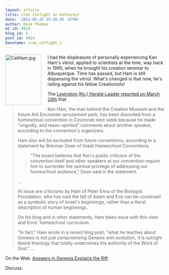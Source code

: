 ```yaml
---
layout: article
title: Creo Catfight in Kentucky!
date: '2011-03-25 15:26:26 -0700'
author: Dave Thomas
mt_id: 4914
blog_id: 2
post_id: 4914
basename: creo_catfight_i
---
```

<img src="http://pandasthumb.org/archives/2011/03/25/CatHam.jpg" alt="CatHam.jpg" width="114" height="160" style="float: left; margin: 0 20px 20px 0;" class="mt-image-left" />
I had the displeasure of personally experiencing Kan Ham's vitriol, applied to scientists at the time, way back in 1995, when he brought his creation seminar to Albuquerque.  Time has passed, but Ham is still dispensing the vitriol.  What's changed is that now, he's railing against his fellow Creationists!

The [Lexington (Ky.) Herald-Leader reported on March 24th]( http://www.kentucky.com/2011/03/24/1682122/founder-of-creation-museum-banned.html) that 


> Ken Ham, the man behind the Creation Museum and the future Ark Encounter amusement park, has been disinvited from a homeschool convention in Cincinnati next week because he made "ungodly, and mean-spirited" comments about another speaker, according to the convention's organizers.
> 
> Ham also will be excluded from future conventions, according to a statement by Brennan Dean of Great Homeschool Conventions.
> 
> > "The board believes that Ken's public criticism of the convention itself and other speakers at our convention require him to surrender the spiritual privilege of addressing our homeschool audience," Dean said in the statement.
> 
>  
> 
> ...
> 
> At issue are criticisms by Ham of Peter Enns of the Biologos Foundation, who has said the fall of Adam and Eve can be construed as a symbolic story of Israel's beginnings, rather than a literal description of human beginnings.
> 
> On his blog and in other statements, Ham takes issue with this view and Enns' homeschool curriculum.
> 
> "In fact," Ham wrote in a recent blog post, "what he teaches about Genesis is not just compromising Genesis with evolution, it is outright liberal theology that totally undermines the authority of the Word of God."
> ...

On the Web: [Answers in Genesis Explains the Rift](http://www.answersingenesis.org/articles/2011/03/22/kicked-out-homeschool-conferences)

Discuss.
